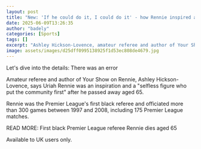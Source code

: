 ```yaml
---
layout: post
title: "New: 'If he could do it, I could do it' - how Rennie inspired a generation"
date: 2025-06-09T13:26:35
author: "badely"
categories: [Sports]
tags: []
excerpt: "Ashley Hickson-Lovence, amateur referee and author of Your Show on Rennie,  says Uriah Rennie was an inspiration after he passed away aged 65."
image: assets/images/d25dff0995138925f1d53ec808de4679.jpg
---
```


Let's dive into the details: There was an error

Amateur referee and author of Your Show on Rennie, Ashley Hickson-Lovence, says Uriah Rennie was an inspiration and a "selfless figure who put the community first" after he passed away aged 65. 

Rennie was the Premier League's first black referee and officiated more than 300 games between 1997 and 2008, including 175 Premier League matches.

READ MORE: First black Premier League referee Rennie dies aged 65

Available to UK users only.

